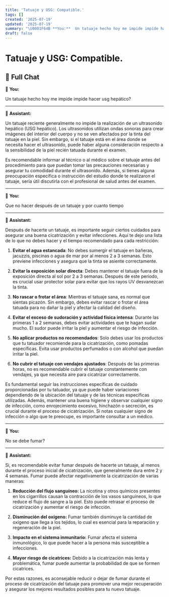 ```yaml
---
title: 'Tatuaje y USG: Compatible.'
tags: []
created: '2025-07-19'
updated: '2025-07-19'
summary: "\U0001F64B **You:**  Un tatuaje hecho hoy me impide impide hacer usg hepático?"
draft: false
---
```


# Tatuaje y USG: Compatible.

## 🧠 Full Chat

🙋 **You:**

Un tatuaje hecho hoy me impide impide hacer usg hepático?

---

🤖 **Assistant:**

Un tatuaje reciente generalmente no impide la realización de un ultrasonido hepático (USG hepático). Los ultrasonidos utilizan ondas sonoras para crear imágenes del interior del cuerpo y no se ven afectados por la tinta del tatuaje en la piel. Sin embargo, si el tatuaje está en el área donde se necesita hacer el ultrasonido, puede haber alguna consideración respecto a la sensibilidad de la piel recién tatuada durante el examen.

Es recomendable informar al técnico o al médico sobre el tatuaje antes del procedimiento para que puedan tomar las precauciones necesarias y asegurar tu comodidad durante el ultrasonido. Además, si tienes alguna preocupación específica o instrucción del estudio donde te realizaron el tatuaje, sería útil discutirla con el profesional de salud antes del examen.

---

🙋 **You:**

Que no hacer después de un tatuaje y por cuanto tiempo

---

🤖 **Assistant:**

Después de hacerte un tatuaje, es importante seguir ciertos cuidados para asegurar una buena cicatrización y evitar infecciones. Aquí te dejo una lista de lo que no debes hacer y el tiempo recomendado para cada restricción:

1. **Evitar el agua estancada**: No debes sumergir el tatuaje en bañeras, jacuzzis, piscinas o agua de mar por al menos 2 a 3 semanas. Esto previene infecciones y asegura que la tinta se asiente correctamente.

2. **Evitar la exposición solar directa**: Debes mantener el tatuaje fuera de la exposición directa al sol por 2 a 3 semanas. Después de este periodo, es crucial usar protector solar para evitar que los rayos UV desvanezcan la tinta.

3. **No rascar o frotar el área**: Mientras el tatuaje sana, es normal que sientas picazón. Sin embargo, debes evitar rascar o frotar el área tatuada para no dañar la piel y afectar la calidad del diseño.

4. **Evitar el exceso de sudoración y actividad física intensa**: Durante las primeras 1 a 2 semanas, debes evitar actividades que te hagan sudar mucho. El sudor puede irritar la piel y aumentar el riesgo de infección.

5. **No aplicar productos no recomendados**: Solo debes usar los productos que tu tatuador recomiende para la cicatrización, como pomadas específicas. Evita usar productos perfumados o con alcohol que puedan irritar la piel.

6. **No cubrir el tatuaje con vendajes ajustados**: Después de las primeras horas, no es recomendable cubrir el tatuaje constantemente con vendajes, ya que necesita aire para cicatrizar correctamente.

Es fundamental seguir las instrucciones específicas de cuidado proporcionadas por tu tatuador, ya que puede haber variaciones dependiendo de la ubicación del tatuaje y de las técnicas específicas utilizadas. Además, mantener una buena higiene y observar cualquier signo de infección, como enrojecimiento excesivo, hinchazón o secreción, es crucial durante el proceso de cicatrización. Si notas cualquier signo de infección o algo que te preocupe, es importante consultar a un médico.

---

🙋 **You:**

No se debe fumar?

---

🤖 **Assistant:**

Sí, es recomendable evitar fumar después de hacerte un tatuaje, al menos durante el proceso inicial de cicatrización, que generalmente dura entre 2 y 4 semanas. Fumar puede afectar negativamente la cicatrización de varias maneras:

1. **Reducción del flujo sanguíneo:** La nicotina y otros químicos presentes en los cigarrillos causan la contracción de los vasos sanguíneos, lo que reduce el flujo de sangre a la piel. Esto puede retrasar el proceso de cicatrización y aumentar el riesgo de infección.

2. **Disminución del oxígeno:** Fumar también disminuye la cantidad de oxígeno que llega a los tejidos, lo cual es esencial para la reparación y regeneración de la piel.

3. **Impacto en el sistema inmunitario:** Fumar afecta el sistema inmunológico, lo que puede hacer a la persona más susceptible a infecciones.

4. **Mayor riesgo de cicatrices:** Debido a la cicatrización más lenta y problemática, fumar puede aumentar la probabilidad de que se formen cicatrices.

Por estas razones, es aconsejable reducir o dejar de fumar durante el proceso de cicatrización del tatuaje para promover una mejor recuperación y asegurar los mejores resultados posibles para tu nuevo tatuaje.